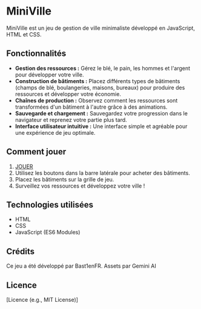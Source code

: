# MiniVille

MiniVille est un jeu de gestion de ville minimaliste développé en JavaScript, HTML et CSS.

## Fonctionnalités

*   **Gestion des ressources :** Gérez le blé, le pain, les hommes et l'argent pour développer votre ville.
*   **Construction de bâtiments :** Placez différents types de bâtiments (champs de blé, boulangeries, maisons, bureaux) pour produire des ressources et développer votre économie.
*   **Chaînes de production :** Observez comment les ressources sont transformées d'un bâtiment à l'autre grâce à des animations.
*   **Sauvegarde et chargement :** Sauvegardez votre progression dans le navigateur et reprenez votre partie plus tard.
*   **Interface utilisateur intuitive :** Une interface simple et agréable pour une expérience de jeu optimale.

## Comment jouer
1.  [JOUER](https://bast1enfr.github.io/MiniVille-Game/)
2.  Utilisez les boutons dans la barre latérale pour acheter des bâtiments.
3.  Placez les bâtiments sur la grille de jeu.
4.  Surveillez vos ressources et développez votre ville !

## Technologies utilisées

*   HTML
*   CSS
*   JavaScript (ES6 Modules)


## Crédits

Ce jeu a été développé par Bast1enFR.
Assets par Gemini AI

## Licence

[Licence (e.g., MIT License)]
